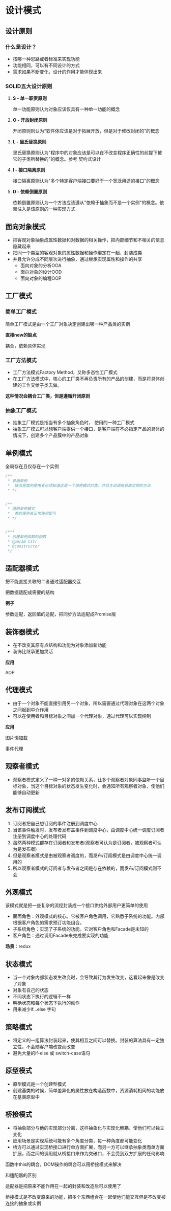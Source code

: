 # 设计模式



## 设计原则

### 

### 什么是设计？

- 按哪一种思路或者标准来实现功能
- 功能相同，可以有不同设计的方式
- 需求如果不断变化，设计的作用才能体现出来



### SOLID五大设计原则

1. **S - 单一职责原则**

   单一功能原则认为对象应该仅具有一种单一功能的概念

2. **O - 开放封闭原则**

   开闭原则则认为“软件体应该是对于拓展开放，但是对于修改封闭的”的概念

3. **L - 里氏替换原则**

   里氏替换原则认为"程序中的对象应该是可以在不改变程序正确性的前提下被它的子类所替换的"的概念。参考 契约式设计

4. **I - 接口隔离原则**

   接口隔离原则认为"多个特定客户端接口要好于一个宽泛用途的接口"的概念

5. **D - 依赖倒置原则** 

   依赖倒置原则认为一个方法应该遵从"依赖于抽象而不是一个实例"的概念。依赖注入是该原则的一种实现方式

   

 

## 面向对象模式

- 把客观对象抽象成属性数据和对数据的相关操作，把内部细节和不相关的信息隐藏起来
- 把同一个类型的客观对象的属性数据和操作绑定在一起，封装成类
- 并且允许分成不同层次进行抽象，通过继承实现属性和操作的共享
  - 面向对象的分析OOA
  - 面向对象的设计OOD
  - 面向对象的编程OOP

### 

## 工厂模式



### 简单工厂模式

简单工厂模式是由一个工厂对象决定创建出哪一种产品类的实例

**直接new的缺点**

耦合，依赖具体实现



### 工厂方法模式

- 工厂方法模式Factory Method，又称多态性工厂模式
- 在工厂方法模式中，核心的工厂类不再负责所有的产品的创建，而是将具体创建的工作交给子类去做。

**这种情况会耦合工厂类，但是遵循开闭原则**



### 抽象工厂模式

- 抽象工厂模式是指当有多个抽象角色时， 使用的一种工厂模式
- 抽象工厂模式可以想客户端提供一个接口，是客户端在不必指定产品的具体的情况下，创建多个产品簇中的产品对象



## 单例模式

全局存在且仅存在一个实例

```js
/**
 * 普通单例
 *  缺点是类的使用者必须知道这是一个单例模式的类，并且主动调用获取实例的方法
 * */


/**
 * 透明单例模式
 *  类的使用者正常使用即可
 * */


/***
 * 创建单例函数的函数
 * @param Cstr
 * @constructor
 */

```



## 适配器模式

把不能直接关联的二者通过适配器交互

把数据适配成需要的结构

**例子**

参数适配，返回值的适配，把同步方法适配成Promise版





## 装饰器模式

- 在不改变其原有点结构和功能为对象添加新功能
- 装饰比继承更加灵活

**应用**

AOP





## 代理模式

- 由于一个对象不能直接引用另一个对象，所以需要通过代理对象在这两个对象之间起到中介作用
- 可以在使用者和目标对象之间加一个代理对象，通过代理可以实现控制 

**应用**

图片懒加载

事件代理 



## 观察者模式

- 观察者模式定义了一种一对多的依赖关系，让多个观察者对象同事监听一个目标对象，当这个目标对象的状态发生变化时，会通知所有观察者对象，使他们能够自动更新



## 发布订阅模式

1. 订阅者把自己想订阅的事件注册到调度中心
2. 当该事件触发时，发布者发布盖事件到调度中心，由调度中心统一调度订阅者注册到调度中心的处理代码
3. 虽然两种模式都存在订阅者和发布者(观察者可认为是订阅者，被观察者可认为是发布者)
4. 但是观察者模式是由被观察者调度的，而发布/订阅模式是由调度中心统一调用的
5. 所以观察者模式的订阅者与发布者之间是存在依赖的，而发布/订阅模式则不会



## 外观模式

该模式就是把一些复杂的流程封装成一个接口供给外部用户更简单的使用

- 面面角色：外观模式的核心。它被客户角色调用，它熟悉子系统的功能。内部根据客户角色的需求预订功能组合。
- 子系统角色：实现了子系统的功能。它对客户角色和Facade是未知的
- 客户角色：通过调用Facade来完成要实现的功能

**场景**：redux





## 状态模式

- 当一个对象内部状态发生改变时，会导致其行为发生改变，这看起来像是改变了对象
- 对象有自己的状态
- 不同状态下执行的逻辑不一样
- 明确状态和每个状态下执行的动作
- 用来减少if...else 字句 



## 策略模式

- 将定义的一组算法封装起来，使其相互之间可以替换。封装的算法具有一定独立性，不会随客户端改变而改变
- 避免大量的if-else 或 switch-case语句 



## 原型模式

- 原型模式是一个创建型模式
- 创建基类的时候，简单差异化的属性放在构造函数中，资源消耗相同的功能放在基类原型中



## 桥接模式

- 将抽象部分与他的实现部分分离，这样抽象化与实现化解耦，使他们可以独立变化
- 应用场景是实现系统可能有多个角度分类，每一种角度都可能变化
- 桥方可以通过实现桥接口进行单方面扩展，而另一方可以继承抽象类而单方面扩展，而之间的调用就从桥接口来作为突破口，不会受到双方扩展的任何影响

函数中this的耦合，DOM操作的耦合可以用桥接模式来解决 

和适配器的区别

适配器是把原来不能作用在一起的封装和改造后可以使用了

桥接模式是不改变原来的功能，把多个东西组合在一起使他们能交互但是不改变被连接的抽象或实例



























